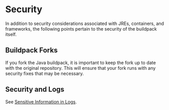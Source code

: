 # Security

In addition to security considerations associated with JREs, containers, and frameworks, the
following points pertain to the security of the buildpack itself.

## Buildpack Forks

If you fork the Java buildpack, it is important to keep the fork up to date with the
original repository. This will ensure that your fork runs with any security fixes that may be necessary.

## Security and Logs

See [Sensitive Information in Logs][].

[Sensitive Information in Logs]: logging.md#Sensitive-Information-in-Logs
